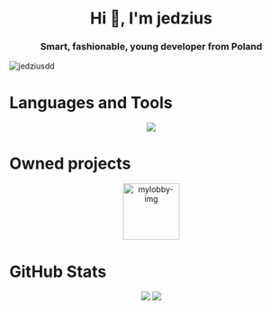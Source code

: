 <h1 align="center">Hi 👋, I'm jedzius</h1>
<h3 align="center">Smart, fashionable, young developer from Poland</h3>
<p align="left"> <img src="https://komarev.com/ghpvc/?username=jedziemy&label=Profile%20views&color=0e75b6&style=flat" alt="jedziusdd" /> </p>

<h1>Languages and Tools</h1>
<p align="center">
  <a href="https://skillicons.dev">
    <img src="https://skillicons.dev/icons?i=github,go,gradle,maven,idea,java,javascript,kotlin,mysql,redis,postgresql,mongodb,&perline=5"/>
  </a>
</p>
<h1>Owned projects</h1>
<p align="center" display="flex">
    <a href="https://mylobby.pl" display="flex" margin-left="25px">
        <img width="100px" src="https://cdn.discordapp.com/icons/976987326037241896/ae7e25d5ff434df710c1edde6afac619.webp?size=96" alt="mylobby-img">
    </a>
</p>
<h1 align="left">GitHub Stats</h1>
<div align="center">
  <img src="https://github-readme-stats.vercel.app/api?username=jedzius&show_icons=true&theme=tokyonight" />
  <img src="https://github-readme-streak-stats.herokuapp.com/?user=jedzius&theme=tokyonight&hide_border=true" />
</div>
